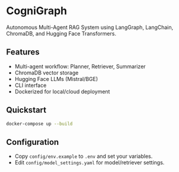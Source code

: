 # CogniGraph

Autonomous Multi-Agent RAG System using LangGraph, LangChain, ChromaDB, and Hugging Face Transformers.

## Features
- Multi-agent workflow: Planner, Retriever, Summarizer
- ChromaDB vector storage
- Hugging Face LLMs (Mistral/BGE)
- CLI interface
- Dockerized for local/cloud deployment

## Quickstart
```bash
docker-compose up --build
```

## Configuration
- Copy `config/env.example` to `.env` and set your variables.
- Edit `config/model_settings.yaml` for model/retriever settings.
